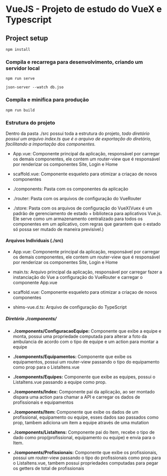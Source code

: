 # VueJS - Projeto de estudo do VueX e Typescript

## Project setup
```
npm install
```

### Compila e recarrega para desenvolvimento, criando um servidor local
```
npm run serve

json-server --watch db.jso
```

### Compila e minifica para produção
```
npm run build
```

### Estrutura do projeto

Dentro da pasta ./src possui toda a estrutura do projeto, _todo diretório possui um arquivo index.ts que é o arquivo de exportação do diretório, facilitando a importação dos componentes._

- App.vue: Componente principal da aplicação, responsável por carregar os demais componentes, ele contem um router-view que é responsável por renderizar os componentes Site, Login e Home

- scaffold.vue: Componente esqueleto para otimizar a criaçao de novos componentes

- ./components: Pasta com os componentes da aplicação

- ./router: Pasta com os arquivos de configuração do VueRouter

- ./store: Pasta com os arquivos de configuração do VueX(Vuex é um padrão de gerenciamento de estado + biblioteca para aplicativos Vue.js. Ele serve como um armazenamento centralizado para todos os componentes em um aplicativo, com regras que garantem que o estado só possa ser mutado de maneira previsível.)

#### Arquivos Individuais (./src)

- App.vue: Componente principal da aplicação, responsável por carregar os demais componentes, ele contem um router-view que é responsável por renderizar os componentes Site, Login e Home

- main.ts: Arquivo principal da aplicação, responsável por carregar fazer a instanciação do Vue a configuração do VueRouter e carregar o componente App.vue

- scaffold.vue: Componente esqueleto para otimizar a criaçao de novos componentes

- shims-vue.d.ts: Arquivo de configuração do TypeScript

##### Diretório ./components/

- **./components/ConfiguracaoEquipe:** Componente que exibe a equipe e monta, possui uma propriedade computada para alterar a foto da ambulancia de acordo com o tipo de equipe e um action para montar a equipe

- **./components/Equipamentos:** Componente que exibe os equipamentos, possui um router-view passando o tipo do equipamento como prop para o ListaItens.vue

- **./components/Equipes:** Componente que exibe as equipes, possui o ListaItens.vue passando a equipe como prop.

- **./components/Index:** Componente pai da aplicação, ao ser montado dispara uma action para chamar a API e carregar os dados de profissionais e equipamentos

- **./components/Item:** Componente que exibe os dados de um profissional, equipamento ou equipe, esses dados sao passados como prop, tambem adiciona um item a equipe através de uma mutation

- **./components/ListaItens:** Componente pai do Item, recebe o tipo de dado como prop(profissional, equipamento ou equipe) e envia para o Item.

- **./components/Profissionais:** Componente que exibe os profissionais, possui um router-view passando o tipo do profissionais como prop para o ListaItens.vue,
tambem possui propriedades computadas para pegar os getters de total de profissionais
